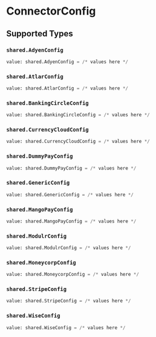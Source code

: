 # ConnectorConfig


## Supported Types

### `shared.AdyenConfig`

```python
value: shared.AdyenConfig = /* values here */
```

### `shared.AtlarConfig`

```python
value: shared.AtlarConfig = /* values here */
```

### `shared.BankingCircleConfig`

```python
value: shared.BankingCircleConfig = /* values here */
```

### `shared.CurrencyCloudConfig`

```python
value: shared.CurrencyCloudConfig = /* values here */
```

### `shared.DummyPayConfig`

```python
value: shared.DummyPayConfig = /* values here */
```

### `shared.GenericConfig`

```python
value: shared.GenericConfig = /* values here */
```

### `shared.MangoPayConfig`

```python
value: shared.MangoPayConfig = /* values here */
```

### `shared.ModulrConfig`

```python
value: shared.ModulrConfig = /* values here */
```

### `shared.MoneycorpConfig`

```python
value: shared.MoneycorpConfig = /* values here */
```

### `shared.StripeConfig`

```python
value: shared.StripeConfig = /* values here */
```

### `shared.WiseConfig`

```python
value: shared.WiseConfig = /* values here */
```

